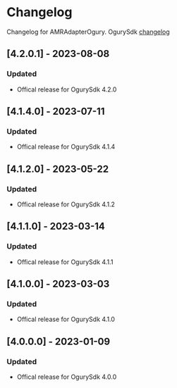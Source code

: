 # Changelog

Changelog for AMRAdapterOgury. 
OgurySdk [changelog](https://ogury-ltd.gitbook.io/release-notes/ios/ogury-sdk)

## [4.2.0.1] - 2023-08-08
### Updated
- Offical release for OgurySdk 4.2.0

## [4.1.4.0] - 2023-07-11
### Updated
- Offical release for OgurySdk 4.1.4

## [4.1.2.0] - 2023-05-22
### Updated
- Offical release for OgurySdk 4.1.2

## [4.1.1.0] - 2023-03-14
### Updated
- Offical release for OgurySdk 4.1.1

## [4.1.0.0] - 2023-03-03
### Updated
- Offical release for OgurySdk 4.1.0

## [4.0.0.0] - 2023-01-09
### Updated
- Offical release for OgurySdk 4.0.0
